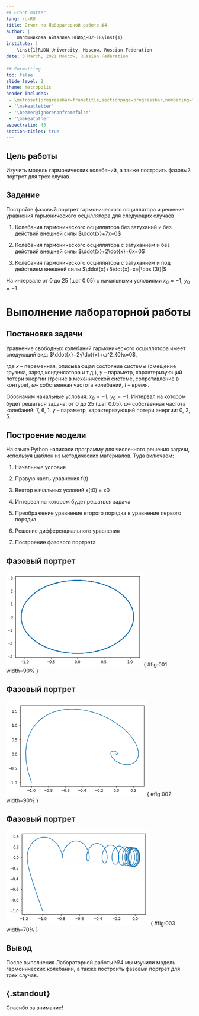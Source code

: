 ```yaml
---
## Front matter
lang: ru-RU
title: Отчет по Лабораторной работе №4
author: |
	Шапошникова Айталина НПИбд-02-18\inst{1}
institute: |
	\inst{1}RUDN University, Moscow, Russian Federation
date: 3 March, 2021 Moscow, Russian Federation

## Formatting
toc: false
slide_level: 2
theme: metropolis
header-includes: 
 - \metroset{progressbar=frametitle,sectionpage=progressbar,numbering=fraction}
 - '\makeatletter'
 - '\beamer@ignorenonframefalse'
 - '\makeatother'
aspectratio: 43
section-titles: true
---
```


## Цель работы
Изучить модель гармонических колебаний, 
а также построить фазовый портрет для трех случав.

## Задание
Постройте фазовый портрет гармонического осциллятора и решение уравнения
гармонического осциллятора для следующих случаев 

1. Колебания гармонического осциллятора без затуханий и без действий внешней силы
	$\ddot{x}+7x=0$

2. Колебания гармонического осциллятора c затуханием и без действий внешней силы
	$\ddot{x}+2\dot{x}+6x=0$

3. Колебания гармонического осциллятора c затуханием и под действием внешней силы
	$\ddot{x}+5\dot{x}+x=|\cos (3t)|$
	
На интервале от 0 до 25 (шаг 0.05) с начальными условиями $x_{0} = -1$, $y_{0} = -1$

# Выполнение лабораторной работы

## Постановка задачи

Уравнение свободных колебаний гармонического осциллятора имеет следующий вид:
	$\ddot{x}+2γ\dot{x}+ω^2_{0}x=0$,

где $x$ – переменная, описывающая состояние системы (смещение грузика, заряд
конденсатора и т.д.), $γ$ – параметр, характеризующий потери энергии (трение в
механической системе, сопротивление в контуре), $ω$– собственная частота колебаний, $t$ – время.

Обозначим начальные условия: $x_{0} = -1$, $y_{0} = -1$.
Интервал на котором будет решаться задача: от 0 до 25 (шаг 0.05).
$ω$– собственная частота колебаний: 7, 6, 1.
$γ$ – параметр, характеризующий потери энергии: 0, 2, 5.


## **Построение модели**

На языке Python написали программу для численного решения задачи, используя шаблон из методических материалов.
Туда включаем:

1. Начальные условия

2. Правую часть уравнения f(t)

3. Вектор начальных условий x(t0) = x0

4. Интервал на котором будет решаться задача

5. Преображение уравнение второго порядка в уравнение первого порядка

6. Решение дифференциального уравнения

7. Построение фазового портрета


## Фазовый портрет

![Колебания гармонического осциллятора без затуханий и без действий внешней силы](image/1.png){ #fig:001 width=90% }

## Фазовый портрет
![Колебания гармонического осциллятора c затуханием и без действий внешней силы](image/2.png){ #fig:002 width=90% }

## Фазовый портрет
![Колебания гармонического осциллятора c затуханием и под действием внешней силы](image/3.png){ #fig:003 width=70% }

## Вывод

После выполнения Лабораторной работы №4 мы изучили модель гармонических колебаний, 
а также построить фазовый портрет для трех случав.


## {.standout}

Спасибо за внимание!
